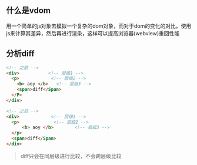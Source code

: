 ## 什么是vdom
用一个简单的js对象去模拟一个复杂的dom对象，而对于dom的变化的对比，使用js来计算其差异，然后再进行渲染，这样可以提高浏览器(webview)重回性能

## 分析diff
```html
<!-- 之前 -->
<div>           <!-- 层级1 -->
  <p>            <!-- 层级2 -->
    <b> aoy </b>   <!-- 层级3 -->   
    <span>diff</Span>
  </P> 
</div>

<!-- 之后 -->
<div>            <!-- 层级1 -->
  <p>             <!-- 层级2 -->
      <b> aoy </b>        <!-- 层级3 -->
  </p>
  <span>diff</Span>
</div>
```
> diff只会在同层级进行比较，不会跨层级比较